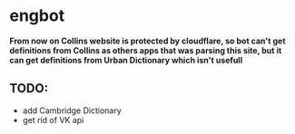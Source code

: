 # engbot

**From now on Collins website is protected by cloudflare, so bot can't get definitions from Collins as others apps that was parsing this site, but it can get definitions from Urban Dictionary which isn't usefull**

## TODO:
* add Cambridge Dictionary
* get rid of VK api

